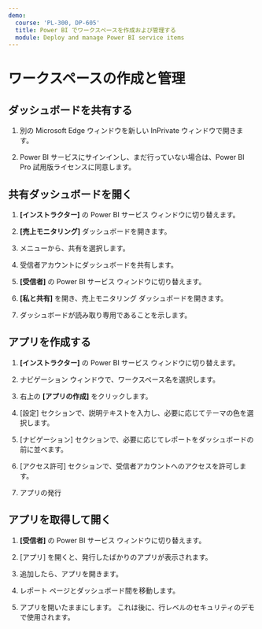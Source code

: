 ```yaml
---
demo:
  course: 'PL-300, DP-605'
  title: Power BI でワークスペースを作成および管理する
  module: Deploy and manage Power BI service items
---
```


# ワークスペースの作成と管理

## ダッシュボードを共有する

1. 別の Microsoft Edge ウィンドウを新しい InPrivate ウィンドウで開きます。

1. Power BI サービスにサインインし、まだ行っていない場合は、Power BI Pro 試用版ライセンスに同意します。

## 共有ダッシュボードを開く

1. **[インストラクター]** の Power BI サービス ウィンドウに切り替えます。

1. **[売上モニタリング]** ダッシュボードを開きます。

1. メニューから、共有を選択します。

1. 受信者アカウントにダッシュボードを共有します。

1. **[受信者]** の Power BI サービス ウィンドウに切り替えます。

1. **[私と共有]** を開き、売上モニタリング ダッシュボードを開きます。

1. ダッシュボードが読み取り専用であることを示します。

## アプリを作成する

1. **[インストラクター]** の Power BI サービス ウィンドウに切り替えます。

1. ナビゲーション ウィンドウで、ワークスペース名を選択します。

1. 右上の **[アプリの作成]** をクリックします。

1. [設定] セクションで、説明テキストを入力し、必要に応じてテーマの色を選択します。

1. [ナビゲーション] セクションで、必要に応じてレポートをダッシュボードの前に並べます。

1. [アクセス許可] セクションで、受信者アカウントへのアクセスを許可します。

1. アプリの発行

## アプリを取得して開く

1. **[受信者]** の Power BI サービス ウィンドウに切り替えます。

1. [アプリ] を開くと、発行したばかりのアプリが表示されます。

1. 追加したら、アプリを開きます。

1. レポート ページとダッシュボード間を移動します。

1. アプリを開いたままにします。 これは後に、行レベルのセキュリティのデモで使用されます。
